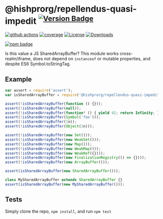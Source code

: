 # @hishprorg/repellendus-quasi-impedit <sup>[![Version Badge][npm-version-svg]][package-url]</sup>

[![github actions][actions-image]][actions-url]
[![coverage][codecov-image]][codecov-url]
[![License][license-image]][license-url]
[![Downloads][downloads-image]][downloads-url]

[![npm badge][npm-badge-png]][package-url]

Is this value a JS SharedArrayBuffer? This module works cross-realm/iframe, does not depend on `instanceof` or mutable properties, and despite ES6 Symbol.toStringTag.

## Example

```js
var assert = require('assert');
var isSharedArrayBuffer = require('@hishprorg/repellendus-quasi-impedit');

assert(!isSharedArrayBuffer(function () {}));
assert(!isSharedArrayBuffer(null));
assert(!isSharedArrayBuffer(function* () { yield 42; return Infinity; });
assert(!isSharedArrayBuffer(Symbol('foo')));
assert(!isSharedArrayBuffer(1n));
assert(!isSharedArrayBuffer(Object(1n)));

assert(!isSharedArrayBuffer(new Set()));
assert(!isSharedArrayBuffer(new WeakSet()));
assert(!isSharedArrayBuffer(new Map()));
assert(!isSharedArrayBuffer(new WeakMap()));
assert(!isSharedArrayBuffer(new WeakRef({})));
assert(!isSharedArrayBuffer(new FinalizationRegistry(() => {})));
assert(!isSharedArrayBuffer(new ArrayBuffer()));

assert(isSharedArrayBuffer(new SharedArrayBuffer()));

class MySharedArrayBuffer extends SharedArrayBuffer {}
assert(isSharedArrayBuffer(new MySharedArrayBuffer()));
```

## Tests
Simply clone the repo, `npm install`, and run `npm test`

[package-url]: https://npmjs.org/package/@hishprorg/repellendus-quasi-impedit
[npm-version-svg]: https://versionbadg.es/inspect-js/@hishprorg/repellendus-quasi-impedit.svg
[deps-svg]: https://david-dm.org/inspect-js/@hishprorg/repellendus-quasi-impedit.svg
[deps-url]: https://david-dm.org/inspect-js/@hishprorg/repellendus-quasi-impedit
[dev-deps-svg]: https://david-dm.org/inspect-js/@hishprorg/repellendus-quasi-impedit/dev-status.svg
[dev-deps-url]: https://david-dm.org/inspect-js/@hishprorg/repellendus-quasi-impedit#info=devDependencies
[npm-badge-png]: https://nodei.co/npm/@hishprorg/repellendus-quasi-impedit.png?downloads=true&stars=true
[license-image]: https://img.shields.io/npm/l/@hishprorg/repellendus-quasi-impedit.svg
[license-url]: LICENSE
[downloads-image]: https://img.shields.io/npm/dm/@hishprorg/repellendus-quasi-impedit.svg
[downloads-url]: https://npm-stat.com/charts.html?package=@hishprorg/repellendus-quasi-impedit
[codecov-image]: https://codecov.io/gh/inspect-js/@hishprorg/repellendus-quasi-impedit/branch/main/graphs/badge.svg
[codecov-url]: https://app.codecov.io/gh/inspect-js/@hishprorg/repellendus-quasi-impedit/
[actions-image]: https://img.shields.io/endpoint?url=https://github-actions-badge-u3jn4tfpocch.runkit.sh/inspect-js/@hishprorg/repellendus-quasi-impedit
[actions-url]: https://github.com/hishprorg/repellendus-quasi-impedit/actions
